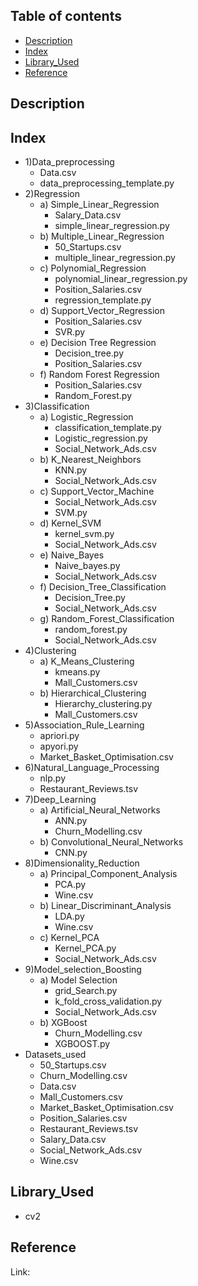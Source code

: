 ## Table of contents
* [Description](#description)
* [Index](#index)
* [Library_Used](#library_used)
* [Reference](#reference)

## Description


## Index
* 1)Data_preprocessing
  * Data.csv
  * data_preprocessing_template.py
* 2)Regression
  * a) Simple_Linear_Regression
    * Salary_Data.csv
    * simple_linear_regression.py
  * b) Multiple_Linear_Regression
    * 50_Startups.csv
    * multiple_linear_regression.py
  * c) Polynomial_Regression
    * polynomial_linear_regression.py
    * Position_Salaries.csv
    * regression_template.py
  * d) Support_Vector_Regression
    * Position_Salaries.csv
    * SVR.py
  * e) Decision Tree Regression
    * Decision_tree.py
    * Position_Salaries.csv
  * f) Random Forest Regression
    * Position_Salaries.csv
    * Random_Forest.py
* 3)Classification
  * a) Logistic_Regression
    * classification_template.py
    * Logistic_regression.py
    * Social_Network_Ads.csv
  * b) K_Nearest_Neighbors
    * KNN.py
    * Social_Network_Ads.csv
  * c) Support_Vector_Machine
    * Social_Network_Ads.csv
    * SVM.py
  * d) Kernel_SVM
    * kernel_svm.py
    * Social_Network_Ads.csv
  * e) Naive_Bayes
    * Naive_bayes.py
    * Social_Network_Ads.csv
  * f) Decision_Tree_Classification
    * Decision_Tree.py
    * Social_Network_Ads.csv
  * g) Random_Forest_Classification
    * random_forest.py
    * Social_Network_Ads.csv
* 4)Clustering
  * a) K_Means_Clustering
    * kmeans.py
    * Mall_Customers.csv
  * b) Hierarchical_Clustering
    * Hierarchy_clustering.py
    * Mall_Customers.csv
* 5)Association_Rule_Learning
    * apriori.py
    * apyori.py
    * Market_Basket_Optimisation.csv
* 6)Natural_Language_Processing
    * nlp.py
    * Restaurant_Reviews.tsv
* 7)Deep_Learning
  * a) Artificial_Neural_Networks
    * ANN.py
    * Churn_Modelling.csv
  * b) Convolutional_Neural_Networks
    * CNN.py
* 8)Dimensionality_Reduction
  * a) Principal_Component_Analysis
    * PCA.py
    * Wine.csv
  * b) Linear_Discriminant_Analysis
     * LDA.py
     * Wine.csv
  * c) Kernel_PCA
     * Kernel_PCA.py
     * Social_Network_Ads.csv
* 9)Model_selection_Boosting
  * a) Model Selection
     * grid_Search.py
     * k_fold_cross_validation.py
     * Social_Network_Ads.csv
  * b) XGBoost
     * Churn_Modelling.csv
     * XGBOOST.py
* Datasets_used
  * 50_Startups.csv
  * Churn_Modelling.csv
  * Data.csv
  * Mall_Customers.csv
  * Market_Basket_Optimisation.csv
  * Position_Salaries.csv
  * Restaurant_Reviews.tsv
  * Salary_Data.csv
  * Social_Network_Ads.csv
  * Wine.csv

## Library_Used
* cv2

## Reference

Link:


